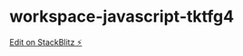 # workspace-javascript-tktfg4

[Edit on StackBlitz ⚡️](https://stackblitz.com/edit/workspace-javascript-tktfg4)